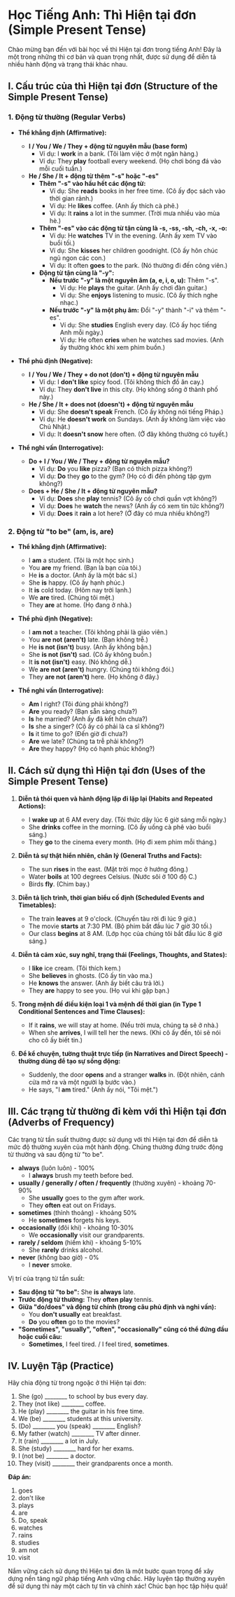 # Học Tiếng Anh: Thì Hiện tại đơn (Simple Present Tense)

Chào mừng bạn đến với bài học về thì Hiện tại đơn trong tiếng Anh! Đây là một trong những thì cơ bản và quan trọng nhất, được sử dụng để diễn tả nhiều hành động và trạng thái khác nhau.

## I. Cấu trúc của thì Hiện tại đơn (Structure of the Simple Present Tense)

### 1. Động từ thường (Regular Verbs)

* **Thể khẳng định (Affirmative):**
    * **I / You / We / They + động từ nguyên mẫu (base form)**
        * Ví dụ: I **work** in a bank. (Tôi làm việc ở một ngân hàng.)
        * Ví dụ: They **play** football every weekend. (Họ chơi bóng đá vào mỗi cuối tuần.)
    * **He / She / It + động từ thêm "-s" hoặc "-es"**
        * **Thêm "-s" vào hầu hết các động từ:**
            * Ví dụ: She **reads** books in her free time. (Cô ấy đọc sách vào thời gian rảnh.)
            * Ví dụ: He **likes** coffee. (Anh ấy thích cà phê.)
            * Ví dụ: It **rains** a lot in the summer. (Trời mưa nhiều vào mùa hè.)
        * **Thêm "-es" vào các động từ tận cùng là -s, -ss, -sh, -ch, -x, -o:**
            * Ví dụ: He **watches** TV in the evening. (Anh ấy xem TV vào buổi tối.)
            * Ví dụ: She **kisses** her children goodnight. (Cô ấy hôn chúc ngủ ngon các con.)
            * Ví dụ: It often **goes** to the park. (Nó thường đi đến công viên.)
        * **Động từ tận cùng là "-y":**
            * **Nếu trước "-y" là một nguyên âm (a, e, i, o, u):** Thêm "-s".
                * Ví dụ: He **plays** the guitar. (Anh ấy chơi đàn guitar.)
                * Ví dụ: She **enjoys** listening to music. (Cô ấy thích nghe nhạc.)
            * **Nếu trước "-y" là một phụ âm:** Đổi "-y" thành "-i" và thêm "-es".
                * Ví dụ: She **studies** English every day. (Cô ấy học tiếng Anh mỗi ngày.)
                * Ví dụ: He often **cries** when he watches sad movies. (Anh ấy thường khóc khi xem phim buồn.)

* **Thể phủ định (Negative):**
    * **I / You / We / They + do not (don't) + động từ nguyên mẫu**
        * Ví dụ: I **don't like** spicy food. (Tôi không thích đồ ăn cay.)
        * Ví dụ: They **don't live** in this city. (Họ không sống ở thành phố này.)
    * **He / She / It + does not (doesn't) + động từ nguyên mẫu**
        * Ví dụ: She **doesn't speak** French. (Cô ấy không nói tiếng Pháp.)
        * Ví dụ: He **doesn't work** on Sundays. (Anh ấy không làm việc vào Chủ Nhật.)
        * Ví dụ: It **doesn't snow** here often. (Ở đây không thường có tuyết.)

* **Thể nghi vấn (Interrogative):**
    * **Do + I / You / We / They + động từ nguyên mẫu?**
        * Ví dụ: **Do** you **like** pizza? (Bạn có thích pizza không?)
        * Ví dụ: **Do** they **go** to the gym? (Họ có đi đến phòng tập gym không?)
    * **Does + He / She / It + động từ nguyên mẫu?**
        * Ví dụ: **Does** she **play** tennis? (Cô ấy có chơi quần vợt không?)
        * Ví dụ: **Does** he **watch** the news? (Anh ấy có xem tin tức không?)
        * Ví dụ: **Does** it **rain** a lot here? (Ở đây có mưa nhiều không?)

### 2. Động từ "to be" (am, is, are)

* **Thể khẳng định (Affirmative):**
    * I **am** a student. (Tôi là một học sinh.)
    * You **are** my friend. (Bạn là bạn của tôi.)
    * He **is** a doctor. (Anh ấy là một bác sĩ.)
    * She **is** happy. (Cô ấy hạnh phúc.)
    * It **is** cold today. (Hôm nay trời lạnh.)
    * We **are** tired. (Chúng tôi mệt.)
    * They **are** at home. (Họ đang ở nhà.)

* **Thể phủ định (Negative):**
    * I **am not** a teacher. (Tôi không phải là giáo viên.)
    * You **are not (aren't)** late. (Bạn không trễ.)
    * He **is not (isn't)** busy. (Anh ấy không bận.)
    * She **is not (isn't)** sad. (Cô ấy không buồn.)
    * It **is not (isn't)** easy. (Nó không dễ.)
    * We **are not (aren't)** hungry. (Chúng tôi không đói.)
    * They **are not (aren't)** here. (Họ không ở đây.)

* **Thể nghi vấn (Interrogative):**
    * **Am** I right? (Tôi đúng phải không?)
    * **Are** you ready? (Bạn sẵn sàng chưa?)
    * **Is** he married? (Anh ấy đã kết hôn chưa?)
    * **Is** she a singer? (Cô ấy có phải là ca sĩ không?)
    * **Is** it time to go? (Đến giờ đi chưa?)
    * **Are** we late? (Chúng ta trễ phải không?)
    * **Are** they happy? (Họ có hạnh phúc không?)

## II. Cách sử dụng thì Hiện tại đơn (Uses of the Simple Present Tense)

1.  **Diễn tả thói quen và hành động lặp đi lặp lại (Habits and Repeated Actions):**
    * I **wake up** at 6 AM every day. (Tôi thức dậy lúc 6 giờ sáng mỗi ngày.)
    * She **drinks** coffee in the morning. (Cô ấy uống cà phê vào buổi sáng.)
    * They **go** to the cinema every month. (Họ đi xem phim mỗi tháng.)

2.  **Diễn tả sự thật hiển nhiên, chân lý (General Truths and Facts):**
    * The sun **rises** in the east. (Mặt trời mọc ở hướng đông.)
    * Water **boils** at 100 degrees Celsius. (Nước sôi ở 100 độ C.)
    * Birds **fly**. (Chim bay.)

3.  **Diễn tả lịch trình, thời gian biểu cố định (Scheduled Events and Timetables):**
    * The train **leaves** at 9 o'clock. (Chuyến tàu rời đi lúc 9 giờ.)
    * The movie **starts** at 7:30 PM. (Bộ phim bắt đầu lúc 7 giờ 30 tối.)
    * Our class **begins** at 8 AM. (Lớp học của chúng tôi bắt đầu lúc 8 giờ sáng.)

4.  **Diễn tả cảm xúc, suy nghĩ, trạng thái (Feelings, Thoughts, and States):**
    * I **like** ice cream. (Tôi thích kem.)
    * She **believes** in ghosts. (Cô ấy tin vào ma.)
    * He **knows** the answer. (Anh ấy biết câu trả lời.)
    * They **are** happy to see you. (Họ vui khi gặp bạn.)

5.  **Trong mệnh đề điều kiện loại 1 và mệnh đề thời gian (in Type 1 Conditional Sentences and Time Clauses):**
    * If it **rains**, we will stay at home. (Nếu trời mưa, chúng ta sẽ ở nhà.)
    * When she **arrives**, I will tell her the news. (Khi cô ấy đến, tôi sẽ nói cho cô ấy biết tin.)

6.  **Để kể chuyện, tường thuật trực tiếp (in Narratives and Direct Speech) - thường dùng để tạo sự sống động:**
    * Suddenly, the door **opens** and a stranger **walks** in. (Đột nhiên, cánh cửa mở ra và một người lạ bước vào.)
    * He says, "I **am** tired." (Anh ấy nói, "Tôi mệt.")

## III. Các trạng từ thường đi kèm với thì Hiện tại đơn (Adverbs of Frequency)

Các trạng từ tần suất thường được sử dụng với thì Hiện tại đơn để diễn tả mức độ thường xuyên của một hành động. Chúng thường đứng trước động từ thường và sau động từ "to be".

* **always** (luôn luôn) - 100%
    * I **always** brush my teeth before bed.
* **usually / generally / often / frequently** (thường xuyên) - khoảng 70-90%
    * She **usually** goes to the gym after work.
    * They **often** eat out on Fridays.
* **sometimes** (thỉnh thoảng) - khoảng 50%
    * He **sometimes** forgets his keys.
* **occasionally** (đôi khi) - khoảng 10-30%
    * We **occasionally** visit our grandparents.
* **rarely / seldom** (hiếm khi) - khoảng 5-10%
    * She **rarely** drinks alcohol.
* **never** (không bao giờ) - 0%
    * I **never** smoke.

Vị trí của trạng từ tần suất:

* **Sau động từ "to be":** She **is always** late.
* **Trước động từ thường:** They **often play** tennis.
* **Giữa "do/does" và động từ chính (trong câu phủ định và nghi vấn):**
    * You **don't usually** eat breakfast.
    * **Do** you **often** go to the movies?
* **"Sometimes", "usually", "often", "occasionally" cũng có thể đứng đầu hoặc cuối câu:**
    * **Sometimes**, I feel tired. / I feel tired, **sometimes**.

## IV. Luyện Tập (Practice)

Hãy chia động từ trong ngoặc ở thì Hiện tại đơn:

1.  She (go) ________ to school by bus every day.
2.  They (not like) ________ coffee.
3.  He (play) ________ the guitar in his free time.
4.  We (be) ________ students at this university.
5.  (Do) ________ you (speak) ________ English?
6.  My father (watch) ________ TV after dinner.
7.  It (rain) ________ a lot in July.
8.  She (study) ________ hard for her exams.
9.  I (not be) ________ a doctor.
10. They (visit) ________ their grandparents once a month.

**Đáp án:**

1.  goes
2.  don't like
3.  plays
4.  are
5.  Do, speak
6.  watches
7.  rains
8.  studies
9.  am not
10. visit

Nắm vững cách sử dụng thì Hiện tại đơn là một bước quan trọng để xây dựng nền tảng ngữ pháp tiếng Anh vững chắc. Hãy luyện tập thường xuyên để sử dụng thì này một cách tự tin và chính xác! Chúc bạn học tập hiệu quả!